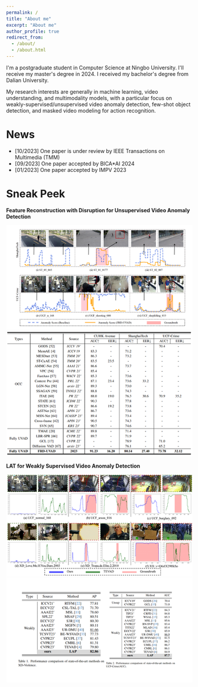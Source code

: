 ```yaml
---
permalink: /
title: "About me"
excerpt: "About me"
author_profile: true
redirect_from: 
  - /about/
  - /about.html
---
```


I'm a postgraduate student in Computer Science at Ningbo University. I'll receive my master's degree in 2024. I received my bachelor's degree from Dalian University.

My research interests are generally in machine learning, video understanding, and multimodality models, with a particular focus on weakly-supervised/unsupervised video anomaly detection, few-shot object detection, and masked video modeling for action recognition.

News
======
* [10/2023] One paper is under review by IEEE Transactions on Multimedia (TMM)
* [09/2023] One paper accepted by BICA*AI 2024
* [01/2023] One paper accepted by IMPV 2023

Sneak Peek
======
**Feature Reconstruction with Disruption for Unsupervised Video Anomaly Detection**

![Qualitative Result on two benchmarks (ShanghaiTech and UCF-Crime)](/images/FRD-UVAD-1.png)![Comparation with other SOTA methods](/images/FRD-UVAD-2.PNG)




**LAT for Weakly Supervised Video Anomaly Detection**

![Qualitative Result on two benchmarks (XD-Violence and UCF-Crime)](/images/LAT-1.png)![Comparation with other SOTA methods](/images/LAT-2.png)

